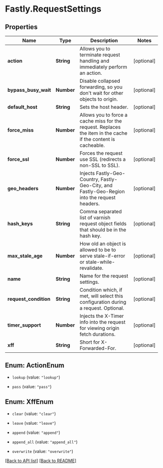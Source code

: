 # Fastly.RequestSettings

## Properties

Name | Type | Description | Notes
------------ | ------------- | ------------- | -------------
**action** | **String** | Allows you to terminate request handling and immediately perform an action. | [optional] 
**bypass_busy_wait** | **Number** | Disable collapsed forwarding, so you don&#39;t wait for other objects to origin. | [optional] 
**default_host** | **String** | Sets the host header. | [optional] 
**force_miss** | **Number** | Allows you to force a cache miss for the request. Replaces the item in the cache if the content is cacheable. | [optional] 
**force_ssl** | **Number** | Forces the request use SSL (redirects a non-SSL to SSL). | [optional] 
**geo_headers** | **Number** | Injects Fastly-Geo-Country, Fastly-Geo-City, and Fastly-Geo-Region into the request headers. | [optional] 
**hash_keys** | **String** | Comma separated list of varnish request object fields that should be in the hash key. | [optional] 
**max_stale_age** | **Number** | How old an object is allowed to be to serve stale-if-error or stale-while-revalidate. | [optional] 
**name** | **String** | Name for the request settings. | [optional] 
**request_condition** | **String** | Condition which, if met, will select this configuration during a request. Optional. | [optional] 
**timer_support** | **Number** | Injects the X-Timer info into the request for viewing origin fetch durations. | [optional] 
**xff** | **String** | Short for X-Forwarded-For. | [optional] 



## Enum: ActionEnum


* `lookup` (value: `"lookup"`)

* `pass` (value: `"pass"`)





## Enum: XffEnum


* `clear` (value: `"clear"`)

* `leave` (value: `"leave"`)

* `append` (value: `"append"`)

* `append_all` (value: `"append_all"`)

* `overwrite` (value: `"overwrite"`)





[[Back to API list]](../../README.md#endpoints) [[Back to README]](../../README.md)
